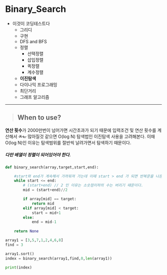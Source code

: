 # Binary_Search      
* 이것이 코딩테스트다
  * 그리디
  * 구현
  * DFS and BFS
  * 정렬
    * 선택정렬
    * 삽입정렬
    * 퀵정렬
    * 계수정렬
  * **이진탐색**
  * 다이나믹 프로그래밍
  * 최단거리
  * 그래프 알고리즘
        
***   
>	## When to use?
      
         
**연산 횟수**가 2000만번이 넘어가면 시간초과가 되기 때문에 입력조건 및 연산 횟수를 계산해서
~~ㅈㄴ~~ 많아질것 같으면 O(log N) 탐색법인 이진탐색 사용을 고려해본다. 이때  O(log N)인 이유는 탐색범위를 절반씩 날려가면서 탐색하기 때문이다.
   
##### 다만 배열이 정렬이 되어있어야 한다. 
   
```python
def binary_search(array,target,start,end):

    #start와 end가 계속해서 가까워져 가는데 이때 start > end 가 되면 반복문을 나온다.
    while start <= end:
        # (start+end) // 2 인 이유는 소숫점이하의 수는 버리기 때문이다. 
        mid = (start+end)//2

        if array[mid] == target:
            return mid
        elif array[mid] < target:
            start = mid+1
        else:
            end = mid-1
    
    return None

array1 = [3,5,7,1,2,4,6,8]
find = 3

array1.sort()
index = binary_search(array1,find,0,len(array1))

print(index)
```
